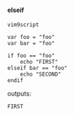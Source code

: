 #### elseif

```
vim9script

var foo = "foo"
var bar = "foo"

if foo == "foo"
	echo "FIRST"
elseif bar == "foo"
	echo "SECOND"
endif
```
outputs:
```
FIRST
```
